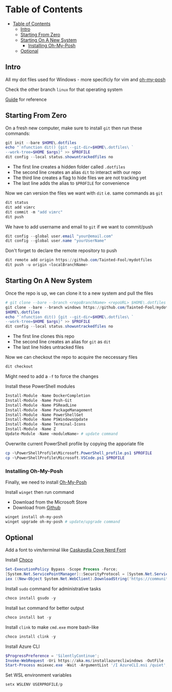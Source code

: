 # Table of Contents

- [Table of Contents](#table-of-contents)
  - [Intro](#intro)
  - [Starting From Zero](#starting-from-zero)
  - [Starting On A New System](#starting-on-a-new-system)
    - [Installing Oh-My-Posh](#installing-oh-my-posh)
  - [Optional](#optional)

## Intro

All my dot files used for Windows - more specificly for vim and [oh-my-posh](#installing-oh-my-posh)

Check the other branch `linux` for that operating system

[Guide](https://www.atlassian.com/git/tutorials/dotfiles) for reference

## Starting From Zero

On a fresh new computer, make sure to install `git` then run these commands:

```PowerShell
git init --bare $HOME\.dotfiles
echo "`nfunction dit() {git --git-dir=$HOME\.dotfiles\ `
--work-tree=$HOME $args}" >> $PROFILE
dit config --local status.showuntrackedfiles no
```

- The first line creates a hidden folder called `.dotfiles`
- The second line creates an alias `dit` to interact with our repo
- The third line creates a flag to hide files we are not tracking yet
- The last line adds the alias to `$PROFILE` for convenience

Now we can version the files we want with `dit` i.e. same commands as `git`

```PowerShell
dit status
dit add vimrc
dit commit -m "add vimrc"
dit push
```

We have to add username and email to `git` if we want to commit/push

```PowerShell
dit config --global user.email "your@email.com"
dit config --global user.name "yourUserName"
```

Don't forget to declare the remote repository to push

```PowerShell
dit remote add origin https://github.com/Tainted-Fool/mydotfiles
dit push -u origin <localBranchName>
```

## Starting On A New System

Once the repo is up, we can clone it to a new system and pull the files

```PowerShell
# git clone --bare --branch <repoBranchName> <repoURL> $HOME\.dotfiles 
git clone --bare --branch windows https://github.com/Tainted-Fool/mydotfiles `
$HOME\.dotfiles 
echo "`nfunction dit() {git --git-dir=$HOME\.dotfiles\ `
--work-tree=$HOME $args}" >> $PROFILE
dit config --local status.showuntrackedfiles no
```

- The first line clones this repo
- The second line creates an alias for `git` as `dit`
- The last line hides untracked files

Now we can checkout the repo to acquire the neccessary files

```PowerShell
dit checkout
```

Might need to add a `-f` to force the changes

Install these PowerShell modules

```PowerShell
Install-Module -Name DockerCompletion
Install-Module -Name Posh-Git
Install-Module -Name PSReadLine
Install-Module -Name PackageManagement
Install-Module -Name PowerShellGet
Install-Module -Name PSWindowsUpdate
Install-Module -Name Terminal-Icons
Install-Module -Name Z
Update-Module -Name <moduleName> # update command
```

Overwrite current PowerShell profile by copying the apporiate file

```PowerShell
cp ~\PowerShellProfile\Microsoft.PowerShell_profile.ps1 $PROFILE
cp ~\PowerShellProfile\Microsoft.VSCode.ps1 $PROFILE
```

### Installing Oh-My-Posh

Finally, we need to install [Oh-My-Posh](https://ohmyposh.dev/)

Install `winget` then run command

- Download from the Microsoft Store
- Download from [Github](https://github.com/microsoft/winget-cli/releases/)

```PowerShell
winget install oh-my-posh
winget upgrade oh-my-posh # update/upgrade command
```

## Optional

Add a font to vim/terminal like [Caskaydia Cove Nerd Font](https://www.nerdfonts.com/font-downloads)

Install [Choco](https://chocolatey.org/install)

```PowerShell
Set-ExecutionPolicy Bypass -Scope Process -Force;
[System.Net.ServicePointManager]::SecurityProtocol = [System.Net.ServicePointManager]::SecurityProtocol -bor 3072;
iex ((New-Object System.Net.WebClient).DownloadString('https://community.chocolatey.org/install.ps1'))
```

Install `sudo` command for administrative tasks

```PowerShell
choco install gsudo -y
```

Install `bat` command for better output

```PowerShell
choco install bat -y
```

Install `clink` to make `cmd.exe` more bash-like

```PowerShell
choco install clink -y
```

Install Azure CLI

```PowerShell
$ProgressPreference = 'SilentlyContinue';
Invoke-WebRequest -Uri https://aka.ms/installazurecliwindows -OutFile .\AzureCLI.msi;
Start-Process msiexec.exe -Wait -ArgumentList '/I AzureCLI.msi /quiet'; rm .\AzureCLI.msi
```

Set WSL environment variables

```PowerShell
setx WSLENV USERPROFILE/p
```
